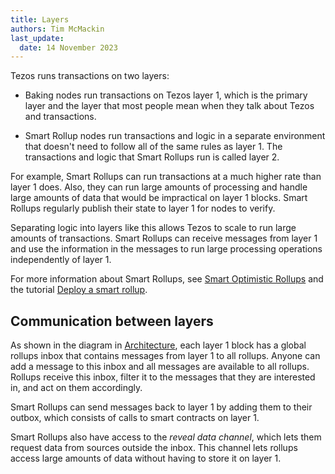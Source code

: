 ```yaml
---
title: Layers
authors: Tim McMackin
last_update:
  date: 14 November 2023
---
```


Tezos runs transactions on two layers:

- Baking nodes run transactions on Tezos layer 1, which is the primary layer and the layer that most people mean when they talk about Tezos and transactions.

- Smart Rollup nodes run transactions and logic in a separate environment that doesn't need to follow all of the same rules as layer 1.
The transactions and logic that Smart Rollups run is called layer 2.

For example, Smart Rollups can run transactions at a much higher rate than layer 1 does.
Also, they can run large amounts of processing and handle large amounts of data that would be impractical on layer 1 blocks.
Smart Rollups regularly publish their state to layer 1 for nodes to verify.

Separating logic into layers like this allows Tezos to scale to run large amounts of transactions.
Smart Rollups can receive messages from layer 1 and use the information in the messages to run large processing operations independently of layer 1.

For more information about Smart Rollups, see [Smart Optimistic Rollups](./smart-rollups) and the tutorial [Deploy a smart rollup](../tutorials/smart-rollup).

## Communication between layers

As shown in the diagram in [Architecture](../architecture), each layer 1 block has a global rollups inbox that contains messages from layer 1 to all rollups.
Anyone can add a message to this inbox and all messages are available to all rollups.
Rollups receive this inbox, filter it to the messages that they are interested in, and act on them accordingly.

Smart Rollups can send messages back to layer 1 by adding them to their outbox, which consists of calls to smart contracts on layer 1.

Smart Rollups also have access to the _reveal data channel_, which lets them request data from sources outside the inbox.
This channel lets rollups access large amounts of data without having to store it on layer 1.
